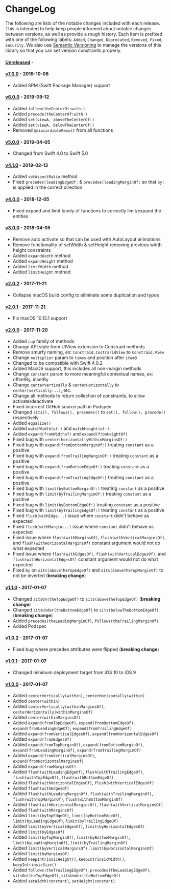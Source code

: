 # ChangeLog

The following are lists of the notable changes included with each release.
This is intended to help keep people informed about notable changes between
versions, as well as provide a rough history. Each item is prefixed with
one of the following labels: `Added`, `Changed`, `Deprecated`,
`Removed`, `Fixed`, `Security`. We also use [Semantic
Versioning](http://semver.org) to manage the versions of this library so
that you can set version constraints properly.

#### [Unreleased][unreleased] -

#### [v7.0.0][v7.0.0] - 2019-10-08

* Added SPM (Swift Package Manager) support

#### [v6.0.0][v6.0.0] - 2019-09-12

* Added `follow(theCenterOf:with:)`
* Added `precede(theCenterOf:with:)`
* Added `set(viewA, aboveTheCenterOf:)`
* Added `set(viewA, belowTheCenterOf:)`
* Removed `@discardableResult` from all functions

#### [v5.0.0][v5.0.0] - 2019-04-05

* Changed from Swift 4.0 to Swift 5.0

#### [v4.1.0][v4.1.0] - 2019-02-13

* Added `setAspectRatio` method
* Fixed `precedes(leadingEdgeOf:` & `precedes(leadingMarginOf:` so that `by:` is applied in the correct direction

#### [v4.0.0][v4.0.0] - 2018-12-05

* Fixed expand and limit family of functions to correctly limit/expand the entities

#### [v3.0.0][v3.0.0] - 2018-04-05

* Remove auto activate so that can be used with AutoLayout animations
* Remove functionality of setWidth & setHeight removing previous width height constraints
* Added `expandWidth` method
* Added `expandHeight` method
* Added `limitWidth` method
* Added `limitHeight` method

#### [v2.0.2][v2.0.2] - 2017-11-21

* Collapse macOS build config to eliminate some duplication and typos

#### [v2.0.1][v2.0.1] - 2017-11-21

* Fix macOS 10.13.1 support

#### [v2.0.0][v2.0.0] - 2017-11-20

* Added `cup` family of methods
* Change API style from UIView extension to Constraid methods
* Remove smurfy naming, ex: `Constraid.CostraridView` to `Constraid.View`
* Change `multiplier` param to `times` and position after `itemB`
* Changed to be compatible with Swift 4.0.2
* Added MacOS support, this includes all non-margin methods
* Change `constant` param to more meaningful contextual names, ex: offsetBy, insetBy
* Change `centerVertically` & `centerHorizontally` to `center(vertically...)`, etc.
* Change all methods to return collection of constraints, to allow activate/deactivate
* Fixed incorrect GitHub source path in Podspec
* Changed `sits(), follows(), precedes()` to `set(), follow(), procede()` respectively
* Added `equalize()`
* Added `matchWidth(of:)` and `matchHeight(of:)`
* Added `expand(fromWidthof)` and `expand(fromHeightOf)`
* Fixed bug with `center(horizontallyWithinMarginsOf:)`
* Fixed bug with `expand(fromBottomMarginOf:)` treating `constant` as a positive
* Fixed bug with `expand(fromTrailingMarginOf:)` treating `constant` as a positive
* Fixed bug with `expand(fromBottomEdgeOf:)` treating `constant` as a positive
* Fixed bug with `expand(fromTrailingEdgeOf:)` treating `constant` as a positive
* Fixed bug with `limit(byBottomMarginOf:)` treating `constant` as a positive
* Fixed bug with `limit(byTrailingMarginOf:)` treating `constant` as a positive
* Fixed bug with `limit(byBottomEdgeOf:)` treating `constant` as a positive
* Fixed bug with `limit(byTrailingEdgeOf:)` treating `constant` as a positive
* Fixed `flush(withEdge...)` issue where `constant` didn't behave as expected
* Fixed `flush(withMargin...)` issue where `constant` didn't behave as expected
* Fixed issue where `flush(withMarginsOf)`, `flush(withVerticalMarginsOf)`, and
  `flush(withHorizontalMarginsOf)` constant argument would not do what expected
* Fixed issue where `flush(withEdgesOf)`, `flush(withVerticalEdgesOf)`, and
  `flush(withHorizontalEdgesOf)` constant argument would not do what expected
* Fixed `by` on `sits(aboveTheTopEdgeOf)` and `sits(aboveTheTopMarginOf)` to not
  be inverted (**breaking change**)

#### [v1.1.0][v1.1.0] - 2017-01-07

* Changed `sitsOn(theTopEdgeOf)` to `sits(aboveTheTopEdgeOf)`
  (**breaking change**)
* Changed `sitsUnder(theBottomEdgeOf)` to `sits(belowTheBottomEdgeOf)`
  (**breaking change**)
* Added `precedes(theLeadingMarginOf)`, `follows(theTrailingMarginOf)`
* Added Podspec

#### [v1.0.2][v1.0.2] - 2017-01-07

* Fixed bug where precedes attributes were flipped (**breaking change**)

#### [v1.0.1][v1.0.1] - 2017-01-07

* Changed minimum deployment target from iOS 10 to iOS 9

#### [v1.0.0][v1.0.0] - 2017-01-07

* Added `centerVertically(within)`, `centerHorizontally(within)`
* Added `center(within)`
* Added `centerVertically(withinMarginsOf)`,
  `centerHorizontally(withinMarginsOf)`
* Added `center(withinMarginsOf)`
* Added `expand(fromTopEdgeOf)`, `expand(fromBottomEdgeOf)`,
  `expand(fromLeadingEdgeOf)`, `expand(fromTrailingEdgeOf)`
* Added `expand(fromVerticalEdgesOf)`, `expand(fromHorizontalEdgesOf)`
* Added `expand(fromEdgesOf)`
* Added `expand(fromTopMarginOf)`, `expand(fromBottomMarginOf)`,
  `expand(fromLeadingMarginOf)`, `expand(fromTrailingMarginOf)`
* Added `expand(fromVerticalMarginsOf)`, `expand(fromHorizontalMarginsOf)`
* Added `expand(fromMarginsOf)`
* Added `flush(withLeadingEdgeOf)`, `flush(withTrailingEdgeOf)`,
  `flush(withTopEdgeOf)`, `flush(withBottomEdgeOf)`
* Added `flush(withHorizontalEdgesOf)`, `flush(withVerticalEdgesOf)`
* Added `flush(withEdgesOf)`
* Added `flush(withLeadingMarginOf)`, `flush(withTrailingMarginOf)`,
  `flush(withTopMarginOf)`, `flush(withBottomMarginOf)`
* Added `flush(withHorizontalMarginsOf)`, `flush(withVerticalMarginsOf)`
* Added `flush(withMarginsOf)`
* Added `limit(byTopEdgeOf)`, `limit(byBottomEdgeOf)`, `limit(byLeadingEdgeOf)`,
  `limit(byTrailingEdgeOf)`
* Added `limit(byVerticalEdgesOf)`, `limit(byHorizontalEdgesOf)`
* Added `limit(byEdgesOf)`
* Added `limit(byTopMarginOf)`, `limit(byBottomMarginOf)`,
  `limit(byLeadingMarginOf)`, `limit(byTrailingMarginOf)`
* Added `limit(byVerticalMarginsOf)`, `limit(byHorizontalMarginsOf)`
* Added `limit(byMarginsOf)`
* Added `keepIntrinsicHeight()`, `keepIntrinsicWidth()`, `keepIntrinsicSize()`
* Added `follows(theTrailingEdgeOf)`, `precedes(theLeadingEdgeOf)`,
  `sitsOn(theTopEdgeOf)`, `sitsUnder(theBottomEdgeOf)`
* Added `setWidth(constant)`, `setHeight(constant)`

[unreleased]: https://github.com/uptech/Constraid/compare/7.0.0...HEAD
[v7.0.0]: https://github.com/uptech/Constraid/compare/6.0.0...7.0.0
[v6.0.0]: https://github.com/uptech/Constraid/compare/5.0.0...6.0.0
[v5.0.0]: https://github.com/uptech/Constraid/compare/4.1.0...5.0.0
[v4.1.0]: https://github.com/uptech/Constraid/compare/4.0.0...4.1.0
[v4.0.0]: https://github.com/uptech/Constraid/compare/3.0.0...4.0.0
[v3.0.0]: https://github.com/uptech/Constraid/compare/2.0.2...3.0.0
[v2.0.2]: https://github.com/uptech/Constraid/compare/2.0.1...2.0.2
[v2.0.1]: https://github.com/uptech/Constraid/compare/2.0.0...2.0.1
[v2.0.0]: https://github.com/uptech/Constraid/compare/1.1.0...2.0.0
[v1.1.0]: https://github.com/uptech/Constraid/compare/1.0.2...1.1.0
[v1.0.2]: https://github.com/uptech/Constraid/compare/1.0.1...1.0.2
[v1.0.1]: https://github.com/uptech/Constraid/compare/1.0.0...1.0.1
[v1.0.0]: https://github.com/uptech/Constraid/compare/d21a21...1.0.0
